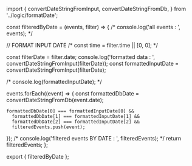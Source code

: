 import {
  convertDateStringFromInput,
  convertDateStringFromDb,
} from '../logic/formatDate';

const filteredByDate = (events, filter) => {
  /* console.log('all events : ', events); */

  // FORMAT INPUT DATE
  /* const time = filter.time || [0, 0]; */

  const filterDate = filter.date;
  console.log('formatted data : ', convertDateStringFromInput(filterDate));
  const formattedInputDate = convertDateStringFromInput(filterDate);

  /* console.log(formattedInputDate); */

  events.forEach((event) => {
    const formattedDbDate = convertDateStringFromDb(event.date);

    formattedDbDate[0] === formattedInputDate[0] &&
      formattedDbDate[1] === formattedInputDate[1] &&
      formattedDbDate[2] === formattedInputDate[2] &&
      filteredEvents.push(event);
  });
  /* console.log('filtered events BY DATE : ', filteredEvents); */
  return filteredEvents;
};

export { filteredByDate };